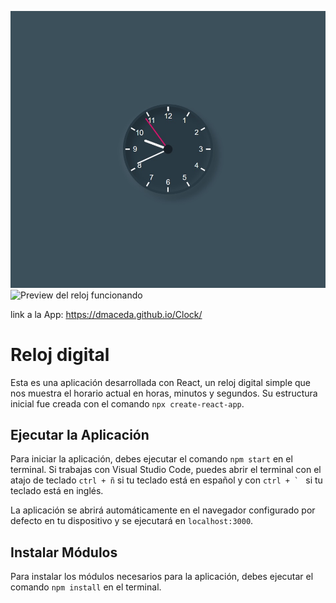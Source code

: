 ![Preview del reloj funcionando](https://github.com/dmaceda/Clock/blob/master/clock.jpg)
![Preview del reloj funcionando](https://github.com/dmaceda/Clock/blob/master/clock_mobile.png)

link a la App: https://dmaceda.github.io/Clock/

# Reloj digital
Esta es una aplicación desarrollada con React, un reloj digital simple que nos muestra el horario actual en horas, minutos y segundos.
Su estructura inicial fue creada con el comando `npx create-react-app`.

## Ejecutar la Aplicación
Para iniciar la aplicación, debes ejecutar el comando `npm start` en el terminal. Si trabajas con Visual Studio Code, puedes abrir el terminal con el atajo de teclado `ctrl + ñ` si tu teclado está en español y con ``ctrl + ` `` si tu teclado está en inglés.

La aplicación se abrirá automáticamente en el navegador configurado por defecto en tu dispositivo y se ejecutará en `localhost:3000`.

## Instalar Módulos
Para instalar los módulos necesarios para la aplicación, debes ejecutar el comando `npm install` en el terminal.

